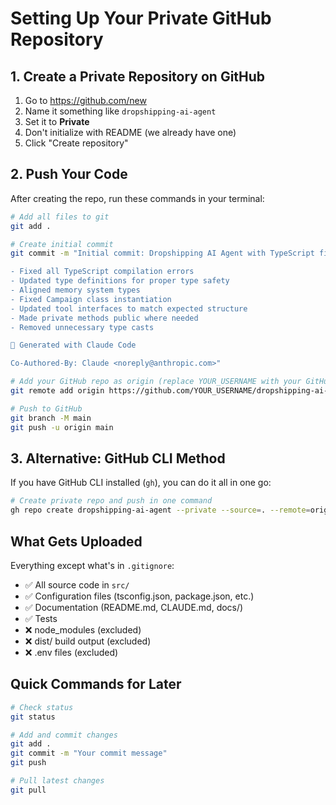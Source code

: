 # Setting Up Your Private GitHub Repository

## 1. Create a Private Repository on GitHub

1. Go to https://github.com/new
2. Name it something like `dropshipping-ai-agent`
3. Set it to **Private**
4. Don't initialize with README (we already have one)
5. Click "Create repository"

## 2. Push Your Code

After creating the repo, run these commands in your terminal:

```bash
# Add all files to git
git add .

# Create initial commit
git commit -m "Initial commit: Dropshipping AI Agent with TypeScript fixes

- Fixed all TypeScript compilation errors
- Updated type definitions for proper type safety
- Aligned memory system types
- Fixed Campaign class instantiation
- Updated tool interfaces to match expected structure
- Made private methods public where needed
- Removed unnecessary type casts

🤖 Generated with Claude Code

Co-Authored-By: Claude <noreply@anthropic.com>"

# Add your GitHub repo as origin (replace YOUR_USERNAME with your GitHub username)
git remote add origin https://github.com/YOUR_USERNAME/dropshipping-ai-agent.git

# Push to GitHub
git branch -M main
git push -u origin main
```

## 3. Alternative: GitHub CLI Method

If you have GitHub CLI installed (`gh`), you can do it all in one go:

```bash
# Create private repo and push in one command
gh repo create dropshipping-ai-agent --private --source=. --remote=origin --push
```

## What Gets Uploaded

Everything except what's in `.gitignore`:
- ✅ All source code in `src/`
- ✅ Configuration files (tsconfig.json, package.json, etc.)
- ✅ Documentation (README.md, CLAUDE.md, docs/)
- ✅ Tests
- ❌ node_modules (excluded)
- ❌ dist/ build output (excluded)
- ❌ .env files (excluded)

## Quick Commands for Later

```bash
# Check status
git status

# Add and commit changes
git add .
git commit -m "Your commit message"
git push

# Pull latest changes
git pull
```